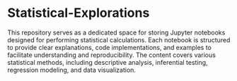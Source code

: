 # Statistical-Explorations
This repository serves as a dedicated space for storing Jupyter notebooks designed for performing statistical calculations. Each notebook is structured to provide clear explanations, code implementations, and examples to facilitate understanding and reproducibility. The content covers various statistical methods, including descriptive analysis, inferential testing, regression modeling, and data visualization. 
